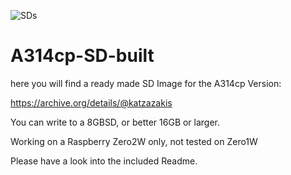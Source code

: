 ![SDs](https://user-images.githubusercontent.com/124529780/217782039-b0c970f9-1bc9-40a4-b158-9c2c7224bac4.png)


# A314cp-SD-built
here you will find a ready made SD Image for the A314cp Version:

https://archive.org/details/@katzazakis

You can write to a 8GBSD, or better 16GB or larger.

Working on a Raspberry Zero2W only, not tested on Zero1W

Please have a look into the included Readme.
